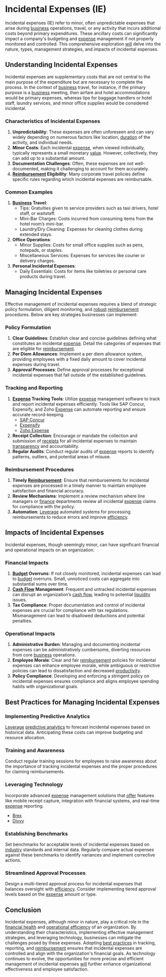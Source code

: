 # Incidental Expenses (IE)

Incidental expenses (IE) refer to minor, often unpredictable expenses that arise during [business](../b/business.md) operations, travel, or any activity that incurs additional costs beyond primary expenditures. These ancillary costs can significantly impact a company's budgeting and [expense](../e/expense.md) management if not properly monitored and controlled. This comprehensive exploration [will](../w/will.md) delve into the nature, types, management strategies, and impacts of incidental expenses.

## Understanding Incidental Expenses

Incidental expenses are supplementary costs that are not central to the main purpose of the expenditure but are necessary to complete the process. In the context of [business](../b/business.md) travel, for instance, if the primary purpose is a [business](../b/business.md) meeting, then airfare and hotel accommodations would be primary expenses, whereas tips for baggage handlers or hotel staff, laundry services, and minor office supplies would be considered incidental.

### Characteristics of Incidental Expenses

1. **Unpredictability**: These expenses are often unforeseen and can vary widely depending on numerous factors like location, [duration](../d/duration.md) of the activity, and individual needs.
2. **Minor Costs**: Each incidental [expense](../e/expense.md), when viewed individually, typically represents a small monetary [value](../v/value.md). However, collectively, they can add up to a substantial amount.
3. **Documentation Challenges**: Often, these expenses are not well-documented, making it challenging to account for them accurately.
4. **[Reimbursement](../r/reimbursement.md) Eligibility**: Many corporate travel policies define specific rules regarding which incidental expenses are reimbursable.

### Common Examples

1. **[Business](../b/business.md) Travel**:
   - Tips: Gratuities given to service providers such as taxi drivers, hotel staff, or waitstaff.
   - Mini-Bar Charges: Costs incurred from consuming items from the hotel room’s mini-bar.
   - Laundry/Dry Cleaning: Expenses for cleaning clothes during extended stays.
2. **Office Operations**:
   - Minor Supplies: Costs for small office supplies such as pens, notepads, or staples.
   - Miscellaneous Services: Expenses for services like courier or delivery charges.
3. **Personal Incidental Expenses**:
   - Daily Essentials: Costs for items like toiletries or personal care products during travel.

## Managing Incidental Expenses

Effective management of incidental expenses requires a blend of strategic policy formulation, diligent monitoring, and [robust](../r/robust.md) [reimbursement](../r/reimbursement.md) procedures. Below are key strategies businesses can implement:

### Policy Formulation

1. **Clear Guidelines**: Establish clear and concise guidelines defining what constitutes an incidental [expense](../e/expense.md). Detail the categories of expenses that are eligible for [reimbursement](../r/reimbursement.md).
2. **Per Diem Allowances**: Implement a per diem allowance system, providing employees with a fixed daily amount to cover incidental expenses during travel.
3. **Approval Processes**: Define approval processes for exceptional incidental expenses that fall outside of the established guidelines.

### Tracking and Reporting

1. **[Expense](../e/expense.md) Tracking Tools**: Utilize [expense](../e/expense.md) management software to track and report incidental expenses efficiently. Tools like SAP Concur, Expensify, and Zoho [Expense](../e/expense.md) can automate reporting and ensure accurate record-keeping.
   - [SAP Concur](https://www.concur.com)
   - [Expensify](https://www.expensify.com)
   - [Zoho Expense](https://www.zoho.com/expense/)
2. **Receipt Collection**: Encourage or mandate the collection and submission of [receipts](../r/receipt.md) for all incidental expenses to maintain [transparency](../t/transparency.md) and accountability.
3. **Regular Audits**: Conduct regular audits of [expense](../e/expense.md) reports to identify patterns, outliers, and potential areas of misuse.

### Reimbursement Procedures

1. **Timely [Reimbursement](../r/reimbursement.md)**: Ensure that reimbursements for incidental expenses are processed in a timely manner to maintain employee satisfaction and financial accuracy.
2. **Review Mechanisms**: Implement a review mechanism where line managers or [finance](../f/finance.md) departments review all incidental [expense](../e/expense.md) claims for compliance with the policy.
3. **Automation**: [Leverage](../l/leverage.md) automated systems for processing reimbursements to reduce errors and improve [efficiency](../e/efficiency.md).

## Impacts of Incidental Expenses

Incidental expenses, though seemingly minor, can have significant financial and operational impacts on an organization.

### Financial Impacts

1. **[Budget](../b/budget.md) Overruns**: If not closely monitored, incidental expenses can lead to [budget](../b/budget.md) overruns. Small, unnoticed costs can aggregate into substantial sums over time.
2. **[Cash Flow](../c/cash_flow.md) Management**: Frequent and untracked incidental expenses can disrupt an organization’s [cash flow](../c/cash_flow.md), leading to potential [liquidity](../l/liquidity.md) issues.
3. **Tax Compliance**: Proper documentation and control of incidental expenses are crucial for compliance with tax regulations. Mismanagement can lead to disallowed deductions and potential penalties.

### Operational Impacts

1. **Administrative Burden**: Managing and documenting incidental expenses can be administratively cumbersome, diverting resources from core [business](../b/business.md) operations.
2. **Employee Morale**: Clear and fair [reimbursement](../r/reimbursement.md) policies for incidental expenses can enhance employee morale, while ambiguous or restrictive policies can lead to dissatisfaction and decreased [productivity](../p/productivity.md).
3. **Policy Compliance**: Developing and enforcing a stringent policy on incidental expenses ensures compliance and aligns employee spending habits with organizational goals.

## Best Practices for Managing Incidental Expenses

### Implementing Predictive Analytics

[Leverage](../l/leverage.md) [predictive analytics](../p/predictive_analytics.md) to forecast incidental expenses based on historical data. Anticipating these costs can improve budgeting and resource allocation.

### Training and Awareness

Conduct regular training sessions for employees to raise awareness about the importance of tracking incidental expenses and the proper procedures for claiming reimbursements.

### Leveraging Technology

Incorporate advanced [expense](../e/expense.md) management solutions that [offer](../o/offer.md) features like mobile receipt capture, integration with financial systems, and real-time [expense](../e/expense.md) reporting. 
   - [Brex](https://www.brex.com)
   - [Divvy](https://getdivvy.com)

### Establishing Benchmarks

Set benchmarks for acceptable levels of incidental expenses based on [industry](../i/industry.md) standards and internal data. Regularly compare actual expenses against these benchmarks to identify variances and implement corrective actions.

### Streamlined Approval Processes

Design a multi-tiered approval process for incidental expenses that balances oversight with [efficiency](../e/efficiency.md). Consider implementing tiered approval levels based on the [expense](../e/expense.md) amount or type.

## Conclusion

Incidental expenses, although minor in nature, play a critical role in the [financial health](../f/financial_health.md) and [operational efficiency](../o/operational_efficiency_in_trading.md) of an organization. By understanding their characteristics, implementing effective management strategies, and leveraging technology, businesses can mitigate the challenges posed by these expenses. Adopting [best practices](../b/best_practices.md) in tracking, reporting, and [reimbursement](../r/reimbursement.md) ensures that incidental expenses are controlled and align with the organization's financial goals. As technology continues to evolve, the opportunities for more precise and efficient management of incidental expenses [will](../w/will.md) further enhance organizational effectiveness and employee satisfaction.